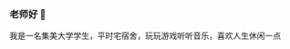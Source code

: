 ### 老师好 👋
我是一名集美大学学生，平时宅宿舍，玩玩游戏听听音乐，喜欢人生休闲一点
<!--
**xinanjike/xinanjike** is a ✨ _special_ ✨ repository because its `README.md` (this file) appears on your GitHub profile.

Here are some ideas to get you started:

- 🔭 I’m currently working on ...
- 🌱 I’m currently learning ...
- 👯 I’m looking to collaborate on ...
- 🤔 I’m looking for help with ...
- 💬 Ask me about ...
- 📫 How to reach me: ...
- 😄 Pronouns: ...
- ⚡ Fun fact: ...
-->
